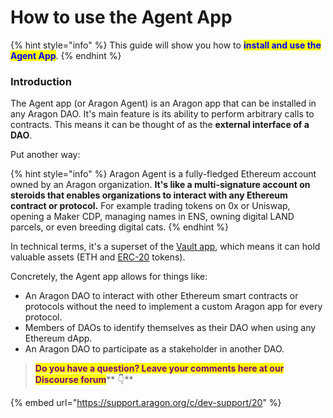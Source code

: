 # How to use the Agent App

{% hint style="info" %}
This guide will show you how to <mark style="color:blue;">**install and use the Agent App**</mark>.
{% endhint %}

### Introduction

The Agent app (or Aragon Agent) is an Aragon app that can be installed in any Aragon DAO. It's main feature is its ability to perform arbitrary calls to contracts. This means it can be thought of as the **external interface of a DAO**.

Put another way:

{% hint style="info" %}
Aragon Agent is a fully-fledged Ethereum account owned by an Aragon organization. **It's like a multi-signature account on steroids that enables organizations to interact with any Ethereum contract or protocol.** For example trading tokens on 0x or Uniswap, opening a Maker CDP, managing names in ENS, owning digital LAND parcels, or even breeding digital cats.
{% endhint %}

In technical terms, it's a superset of the [Vault app](https://github.com/aragon/aragon-apps/tree/master/apps/vault), which means it can hold valuable assets (ETH and [ERC-20](https://en.wikipedia.org/wiki/ERC-20) tokens).

Concretely, the Agent app allows for things like:

* An Aragon DAO to interact with other Ethereum smart contracts or protocols without the need to implement a custom Aragon app for every protocol.
* Members of DAOs to identify themselves as their DAO when using any Ethereum dApp.
* An Aragon DAO to participate as a stakeholder in another DAO.



> <mark style="color:purple;">**Do you have a question? Leave your comments here at our Discourse forum**</mark>** 👇**

{% embed url="https://support.aragon.org/c/dev-support/20" %}

